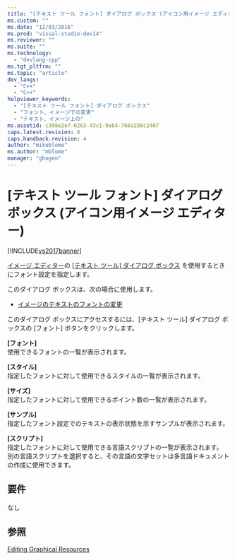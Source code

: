 ```yaml
---
title: "[テキスト ツール フォント] ダイアログ ボックス (アイコン用イメージ エディター) | Microsoft Docs"
ms.custom: ""
ms.date: "12/03/2016"
ms.prod: "visual-studio-dev14"
ms.reviewer: ""
ms.suite: ""
ms.technology: 
  - "devlang-cpp"
ms.tgt_pltfrm: ""
ms.topic: "article"
dev_langs: 
  - "C++"
  - "C++"
helpviewer_keywords: 
  - "[テキスト ツール フォント] ダイアログ ボックス"
  - "フォント、イメージでの変更"
  - "テキスト、イメージ上の"
ms.assetid: c398e2e7-0263-43c1-9ab4-768a280c2407
caps.latest.revision: 8
caps.handback.revision: 4
author: "mikeblome"
ms.author: "mblome"
manager: "ghogen"
---
```

# [テキスト ツール フォント] ダイアログ ボックス (アイコン用イメージ エディター)
[!INCLUDE[vs2017banner](../assembler/inline/includes/vs2017banner.md)]

[イメージ エディター](../mfc/image-editor-for-icons.md)の [&#91;テキスト ツール&#93; ダイアログ ボックス](../Topic/Text%20Tool%20Dialog%20Box%20\(Image%20Editor%20for%20Icons\).md) を使用するときにフォント設定を指定します。  
  
 このダイアログ ボックスは、次の場合に使用します。  
  
-   [イメージのテキストのフォントの変更](../mfc/changing-the-font-of-text-on-an-image-image-editor-for-icons.md)  
  
 このダイアログ ボックスにアクセスするには、\[テキスト ツール\] ダイアログ ボックスの \[フォント\] ボタンをクリックします。  
  
 **\[フォント\]**  
 使用できるフォントの一覧が表示されます。  
  
 **\[スタイル\]**  
 指定したフォントに対して使用できるスタイルの一覧が表示されます。  
  
 **\[サイズ\]**  
 指定したフォントに対して使用できるポイント数の一覧が表示されます。  
  
 **\[サンプル\]**  
 指定したフォント設定でのテキストの表示状態を示すサンプルが表示されます。  
  
 **\[スクリプト\]**  
 指定したフォントに対して使用できる言語スクリプトの一覧が表示されます。  別の言語スクリプトを選択すると、その言語の文字セットは多言語ドキュメントの作成に使用できます。  
  
## 要件  
 なし  
  
## 参照  
 [Editing Graphical Resources](../mfc/editing-graphical-resources-image-editor-for-icons.md)